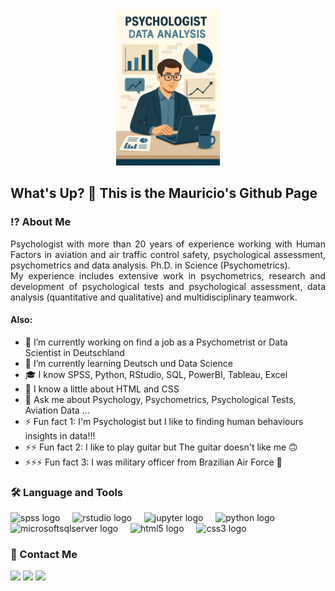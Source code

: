 <div align="center">
  <img height="250" src="https://github.com/mauriciompc/mauriciompc/blob/main/Psycho_DataAnalyst.jpg"  />
</div>

<h2 align="left">What's Up? 👋 This is the Mauricio's Github Page</h2>

<h3 align="left">⁉️ About Me</h3>

<div align="justify">
  <p>
Psychologist with more than 20 years of experience working with Human Factors in aviation and air traffic control safety, 
psychological assessment, psychometrics and data analysis. Ph.D. in Science (Psychometrics).<br>
My experience includes extensive work in psychometrics, research and development of psychological tests and psychological assessment, 
data analysis (quantitative and qualitative) and multidisciplinary teamwork.
  </p>
</div>

#### Also:
- 🔭 I’m currently working on find a job as a Psychometrist or Data Scientist in Deutschland
- 🌱 I’m currently learning Deutsch und Data Science
- 🎓 I know SPSS, Python, RStudio, SQL, PowerBI, Tableau, Excel
- 🤔 I know a little about HTML and CSS
- 💬 Ask me about Psychology, Psychometrics, Psychological Tests, Aviation Data ...
- ⚡ Fun fact 1: I'm Psychologist but I like to finding human behaviours insights in data!!! 
- ⚡⚡ Fun fact 2: I like to play guitar but The guitar doesn't like me 🙃
- ⚡⚡⚡ Fun fact 3: I was military officer from Brazilian Air Force 🫡

<h3 align="left">🛠 Language and Tools</h3>
<div align="left">
  <img src="https://cdn.jsdelivr.net/gh/devicons/devicon/icons/spss/spss-original.svg" height="30" alt="spss logo"  />
  <img width="12" />
  <img src="https://cdn.jsdelivr.net/gh/devicons/devicon/icons/rstudio/rstudio-original.svg" height="30" alt="rstudio logo"  />
  <img width="12" />
  <img src="https://cdn.jsdelivr.net/gh/devicons/devicon/icons/jupyter/jupyter-original.svg" height="30" alt="jupyter logo"  />
  <img width="12" />
  <img src="https://cdn.jsdelivr.net/gh/devicons/devicon/icons/python/python-original.svg" height="30" alt="python logo"  />
  <img width="12" />
  <img src="https://cdn.jsdelivr.net/gh/devicons/devicon/icons/microsoftsqlserver/microsoftsqlserver-plain.svg" height="30" alt="microsoftsqlserver logo"  />
  <img width="12" />
  <img src="https://cdn.jsdelivr.net/gh/devicons/devicon/icons/html5/html5-original.svg" height="30" alt="html5 logo"  />
  <img width="12" />
  <img src="https://cdn.jsdelivr.net/gh/devicons/devicon/icons/css3/css3-original.svg" height="30" alt="css3 logo"  />
</div>

<h3 align="left">📧 Contact Me</h3>
<div align="left">
  <a href="https://www.linkedin.com/in/mauriciocostaphd/en"><img src="https://img.shields.io/badge/LinkedIn-0077B5?style=for-the-badge&logo=linkedin&logoColor=white" target="_blank"></a>
  <a href="mailto:mauriciocosta.psico@gmail.com"><img src="https://img.shields.io/badge/Gmail-D14836?style=for-the-badge&logo=gmail&logoColor=white" target="_blank"></a>
  <a href="https://www.researchgate.net/profile/Mauricio-Costa-8"><img src="https://img.shields.io/badge/Academia-fff?style=for-the-badge&logo=academia&logoColor=black" target="_blank"></a>
</div>
